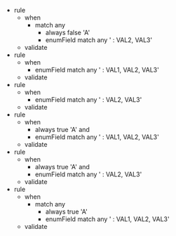 * rule
   * when
      * match any
         * always false 'A'
         * enumField match any ' : VAL2, VAL3'
   * validate
* rule
   * when
      * enumField match any ' : VAL1, VAL2, VAL3'
   * validate
* rule
   * when
      * enumField match any ' : VAL2, VAL3'
   * validate
* rule
   * when
      * always true 'A' and
      * enumField match any ' : VAL1, VAL2, VAL3'
   * validate
* rule
   * when
      * always true 'A' and
      * enumField match any ' : VAL2, VAL3'
   * validate
* rule
   * when
      * match any
         * always true 'A'
         * enumField match any ' : VAL1, VAL2, VAL3'
   * validate
